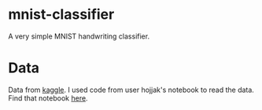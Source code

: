 # mnist-classifier
A very simple MNIST handwriting classifier.

# Data
Data from [kaggle](https://www.kaggle.com/hojjatk/mnist-dataset). I used code from user hojjak's notebook to read the data. Find that notebook [here](https://www.kaggle.com/hojjatk/read-mnist-dataset).
